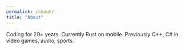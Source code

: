 ```yaml
---
permalink: /about/
title: "About"
---
```

Coding for 20+ years. Currently Rust on mobile. Previously C++, C# in video games, audio, sports.